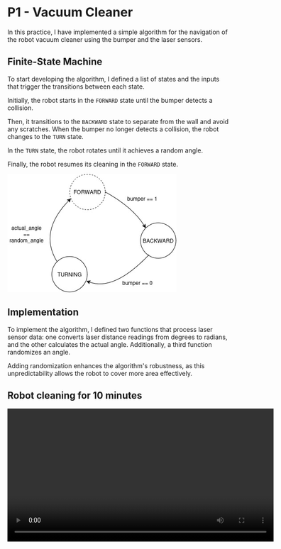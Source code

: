 # P1 - Vacuum Cleaner
In this practice, I have implemented a simple algorithm for the navigation of the robot vacuum cleaner using the bumper and the laser sensors.

## Finite-State Machine
To start developing the algorithm, I defined a list of states and the inputs that trigger the transitions between each state.

Initially, the robot starts in the `FORWARD` state until the bumper detects a collision.

Then, it transitions to the `BACKWARD` state to separate from the wall and avoid any scratches.
When the bumper no longer detects a collision, the robot changes to the `TURN` state.

In the `TURN` state, the robot rotates until it achieves a random angle.

Finally, the robot resumes its cleaning in the `FORWARD` state.

![FSM Image](recursos/FSM.jpg)

## Implementation
To implement the algorithm, I defined two functions that process laser sensor data: one converts laser distance readings from degrees to radians, and the other calculates the actual angle. Additionally, a third function randomizes an angle.

Adding randomization enhances the algorithm's robustness, as this unpredictability allows the robot to cover more area effectively.


## Robot cleaning for 10 minutes
<video width="600" controls>
  <source src="recursos/video-P1.mp4" type="video/mp4">
  Your browser does not support the video tag.
</video>



